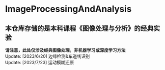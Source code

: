 # ImageProcessingAndAnalysis
## 本仓库存储的是本科课程《图像处理与分析》的经典实验
**请注意，此处仅涉及经典图像处理，非机器学习或深度学习方法**\
Update: [2023/6/20] 边缘检测&车道线识别\
Update: [2023/7/23] 运动模糊还原
